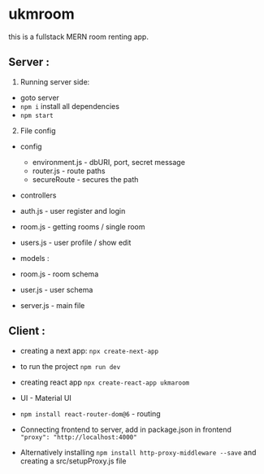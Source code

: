 # ukmroom

this is a fullstack MERN room renting app.

## Server :

1. Running server side:

- goto server
- `npm i` install all dependencies
- `npm start`

2. File config

- config

  - environment.js - dbURI, port, secret message
  - router.js - route paths
  - secureRoute - secures the path

- controllers
- auth.js - user register and login
- room.js - getting rooms / single room
- users.js - user profile / show edit

- models :
- room.js - room schema
- user.js - user schema

- server.js - main file

## Client :

- creating a next app: `npx create-next-app`
- to run the project `npm run dev`

- creating react app `npx create-react-app ukmaroom `
- UI - Material UI
- `npm install react-router-dom@6` - routing
- Connecting frontend to server, add in package.json in frontend ` "proxy": "http://localhost:4000"`
- Alternatively installing `npm install http-proxy-middleware --save` and creating a src/setupProxy.js file
